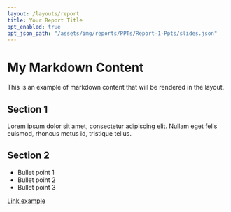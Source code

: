 ```yaml
---
layout: /layouts/report
title: Your Report Title
ppt_enabled: true
ppt_json_path: "/assets/img/reports/PPTs/Report-1-Ppts/slides.json"  
---
```


# My Markdown Content

This is an example of markdown content that will be rendered in the layout.

## Section 1

Lorem ipsum dolor sit amet, consectetur adipiscing elit. Nullam eget felis euismod, 
rhoncus metus id, tristique tellus.

## Section 2

* Bullet point 1
* Bullet point 2
* Bullet point 3

[Link example](https://example.com)